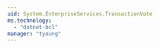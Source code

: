 ```yaml
---
uid: System.EnterpriseServices.TransactionVote
ms.technology: 
  - "dotnet-bcl"
manager: "tyoung"
---
```

